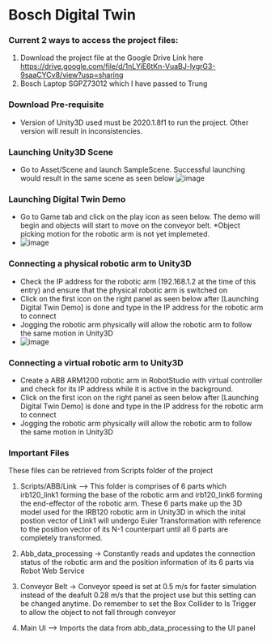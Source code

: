 # Bosch Digital Twin

### Current 2 ways to access the project files:
1. Download the project file at the Google Drive Link here https://drive.google.com/file/d/1nLYiE6tKn-VuaBJ-lygrG3-9saaCYCv8/view?usp=sharing
2. Bosch Laptop SGPZ73012 which I have passed to Trung 

### Download Pre-requisite
- Version of Unity3D used must be 2020.1.8f1 to run the project. Other version will result in inconsistencies.

### Launching Unity3D Scene
- Go to Asset/Scene and launch SampleScene. Successful launching would result in the same scene as seen below
![image](https://user-images.githubusercontent.com/38741564/199883763-6d37a470-3a0e-4577-bca0-73a3fd9614aa.png)

### Launching Digital Twin Demo
- Go to Game tab and click on the play icon as seen below. The demo will begin and objects will start to move on the conveyor belt. *Object picking motion for the robotic arm is not yet implemeted.
- ![image](https://user-images.githubusercontent.com/38741564/199903424-f0544b28-ba99-4bcb-9f92-47709fe81c2f.png)

### Connecting a physical robotic arm to Unity3D
- Check the IP address for the robotic arm (192.168.1.2 at the time of this entry) and ensure that the physical robotic arm is switched on
- Click on the first icon on the right panel as seen below after [Launching Digital Twin Demo] is done and type in the IP address for the robotic arm to connect
- Jogging the robotic arm physically will allow the robotic arm to follow the same motion in Unity3D
- ![image](https://user-images.githubusercontent.com/38741564/199921674-417d6f60-da25-4d76-b832-29ebfcf1f162.png)

### Connecting a virtual robotic arm to Unity3D
- Create a ABB ARM1200 robotic arm in RobotStudio with virtual controller and check for its IP address while it is active in the background.
- Click on the first icon on the right panel as seen below after [Launching Digital Twin Demo] is done and type in the IP address for the robotic arm to connect
- Jogging the robotic arm physically will allow the robotic arm to follow the same motion in Unity3D


### Important Files
These files can be retrieved from Scripts folder of the project
1. Scripts/ABB/Link --> This folder is comprises of 6 parts which irb120_link1 forming the base of the robotic arm and irb120_link6 forming the end-effector of the robotic arm. These 6 parts make up the 3D model used for the IRB120 robotic arm in Unity3D in which the inital postion vector of Link1 will undergo Euler Transformation with reference to the position vector of its N-1 counterpart until all 6 parts are completely transformed.

3. Abb_data_processing -> Constantly reads and updates the connection status of the robotic arm and the position information of its 6 parts via Robot Web Service

2. Conveyor Belt -> Conveyor speed is set at 0.5 m/s for faster simulation instead of the deafult 0.28 m/s that the project use but this setting can be changed anytime. Do remember to set the Box Collider to Is Trigger to allow the object to not fall through conveyor 

3. Main UI --> Imports the data from abb_data_processing to the UI panel
